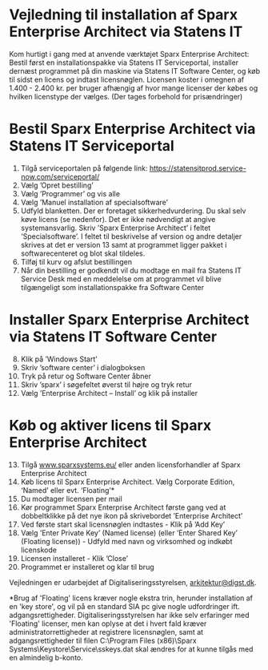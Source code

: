 
Vejledning til installation af Sparx Enterprise Architect via Statens IT
=======

Kom hurtigt i gang med at anvende værktøjet Sparx Enterprise Architect: Bestil først en installationspakke
via Statens IT Serviceportal, installer dernæst programmet på din maskine via Statens IT Software Center,
og køb til sidst en licens og indtast licensnøglen. Licensen koster i omegnen af 1.400 - 2.400 kr. per bruger
afhængig af hvor mange licenser der købes og hvilken licenstype der vælges.
(Der tages forbehold for prisændringer)

# Bestil Sparx Enterprise Architect via Statens IT Serviceportal
1. Tilgå serviceportalen på følgende link: https://statensitprod.service-now.com/serviceportal/
2. Vælg ’Opret bestilling’
3. Vælg ’Programmer’ og vis alle
4. Vælg ’Manuel installation af specialsoftware’
5. Udfyld blanketten. 
   Der er foretaget sikkerhedvurdering. Du skal selv køve licens (se nedenfor). Det er ikke nødvendigt at angive systemansvarlig. 
   Skriv ’Sparx Enterprise Architect’ i feltet ’Specialsoftware’. I feltet til beskrivelse af version og andre detaljer skrives at det er version 13 samt at programmet ligger pakket i softwarecenteret og blot skal tildeles.
7. Tilføj til kurv og afslut bestillingen
8. Når din bestilling er godkendt vil du modtage en mail fra Statens IT Service Desk med en meddelelse om at programmet vil blive tilgængeligt som installationspakke fra Software Center

# Installer Sparx Enterprise Architect via Statens IT Software Center
8. Klik på ’Windows Start’
9. Skriv ’software center’ i dialogboksen
10. Tryk på retur og Software Center åbner
11. Skriv ’sparx’ i søgefeltet øverst til højre og tryk retur
12. Vælg ’Enterprise Architect – Install’ og klik på installer

# Køb og aktiver licens til Sparx Enterprise Architect
13. Tilgå www.sparxsystems.eu/ eller anden licensforhandler af Sparx Enterprise Architect
14. Køb licens til Sparx Enterprise Architect. Vælg Corporate Edition, ‘Named’ eller evt. ‘Floating’*
15. Du modtager licensen per mail
16. Kør programmet Sparx Enterprise Architect første gang ved at dobbeltklikke på det nye ikon på
skrivebordet ’Enterprise Architect’
17. Ved første start skal licensnøglen indtastes - Klik på ’Add Key’
18. Vælg ’Enter Private Key’ (Named license) (eller ’Enter Shared Key’ (Floating license)) - Udfyld med navn og virksomhed og indkøbt licenskode
19. Licensen installeret - Klik ’Close’
20. Programmet er installeret og klar til brug

Vejledningen er udarbejdet af Digitaliseringsstyrelsen, arkitektur@digst.dk. 


*Brug af 'Floating' licens kræver nogle ekstra trin, herunder installation af en 'key store', og vil på en standard SIA pc give nogle udfordringer ift. adgangsrettigheder. Digitaliseringsstyrelsen har ikke selv erfaringer med 'Floating' licenser, men kan oplyse at det i hvert fald kræver administratorrettigheder at registrere licensnøglen, samt at adgangsrettigheder til filen C:\Program Files (x86)\Sparx Systems\Keystore\Service\sskeys.dat skal ændres for at kunne tilgås med en almindelig b-konto.
